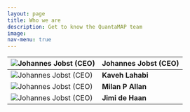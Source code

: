 ```yaml
---
layout: page
title: Who we are
description: Get to know the QuantaMAP team
image: 
nav-menu: true
---
```


|![Johannes Jobst (CEO)](/assets/images/Johannes-Jobst.png) | **Johannes Jobst (CEO)**|
|---|---|
|![Johannes Jobst (CEO)](/assets/images/Kaveh-Lahabi.png) | **Kaveh Lahabi**|
|![Johannes Jobst (CEO)](/assets/images/Milan-Allan.png) | **Milan P Allan**|
|![Johannes Jobst (CEO)](/assets/images/Jimi-de-Haan.png) | **Jimi de Haan**|



